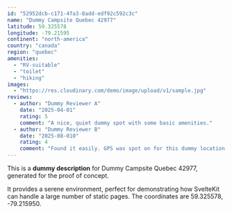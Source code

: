 ```yaml
---
id: "52952dcb-c171-4fa3-8add-edf92c592c3c"
name: "Dummy Campsite Quebec 42977"
latitude: 59.325578
longitude: -79.21595
continent: "north-america"
country: "canada"
region: "quebec"
amenities:
  - "RV-suitable"
  - "toilet"
  - "hiking"
images:
  - "https://res.cloudinary.com/demo/image/upload/v1/sample.jpg"
reviews:
  - author: "Dummy Reviewer A"
    date: "2025-04-01"
    rating: 5
    comment: "A nice, quiet dummy spot with some basic amenities."
  - author: "Dummy Reviewer B"
    date: "2025-08-010"
    rating: 4
    comment: "Found it easily. GPS was spot on for this dummy location."
---
```


This is a **dummy description** for Dummy Campsite Quebec 42977, generated for the proof of concept.

It provides a serene environment, perfect for demonstrating how SvelteKit can handle a large number of static pages. The coordinates are 59.325578, -79.215950.
